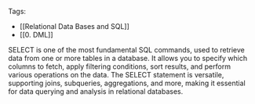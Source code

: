 Tags: 
- [[Relational Data Bases and SQL]]
- [[0. DML]]

SELECT is one of the most fundamental SQL commands, used to retrieve data from one or more tables in a database. It allows you to specify which columns to fetch, apply filtering conditions, sort results, and perform various operations on the data. The SELECT statement is versatile, supporting joins, subqueries, aggregations, and more, making it essential for data querying and analysis in relational databases.

